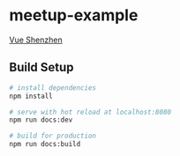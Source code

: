 # meetup-example
[Vue Shenzhen](https://vueshenzhen.com)
## Build Setup

``` bash
# install dependencies
npm install

# serve with hot reload at localhost:8080
npm run docs:dev

# build for production
npm run docs:build
```
